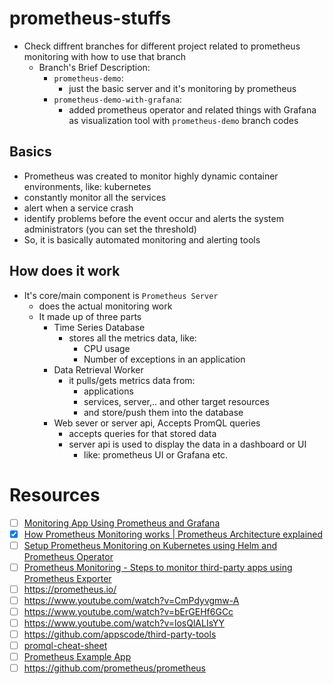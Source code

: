 # prometheus-stuffs

- Check diffrent branches for different project related to prometheus monitoring with how to use that branch
    - Branch's Brief Description:
        - `prometheus-demo`:
            - just the basic server and it's monitoring by prometheus
        - `prometheus-demo-with-grafana`:
            - added prometheus operator and related things with Grafana as visualization tool with `prometheus-demo` branch codes

## Basics

- Prometheus was created to monitor highly dynamic container environments, like: kubernetes
- constantly monitor all the services
- alert when a service crash
- identify problems before the event occur and alerts the system administrators (you can set the threshold)
- So, it is basically automated monitoring and alerting tools 

## How does it work

- It's core/main component is `Prometheus Server`
    - does the actual monitoring work
    - It made up of three parts
        - Time Series Database
            - stores all the metrics data, like:
                - CPU usage
                - Number of exceptions in an application
        - Data Retrieval Worker
            - it pulls/gets metrics data from:
                - applications
                - services, server,.. and other target resources
                - and store/push them into the database
        - Web sever or server api, Accepts PromQL queries
            - accepts queries for that stored data
            - server api is used to display the data in a dashboard or UI
                - like: prometheus UI or Grafana etc.

# Resources

- [ ] [Monitoring App Using Prometheus and Grafana](https://github.com/searchlight/WebApi-Prometheus/blob/master/guide/monitoring-guide.md)
- [x] [How Prometheus Monitoring works | Prometheus Architecture explained](https://www.youtube.com/watch?v=h4Sl21AKiDg)
- [ ] [Setup Prometheus Monitoring on Kubernetes using Helm and Prometheus Operator](https://www.youtube.com/watch?v=QoDqxm7ybLc)
- [ ] [Prometheus Monitoring - Steps to monitor third-party apps using Prometheus Exporter](https://www.youtube.com/watch?v=mLPg49b33sA)
- [ ] https://prometheus.io/
- [ ] https://www.youtube.com/watch?v=CmPdyvgmw-A
- [ ] https://www.youtube.com/watch?v=bErGEHf6GCc
- [ ] https://www.youtube.com/watch?v=losQlALIsYY
- [ ] https://github.com/appscode/third-party-tools
- [ ] [promql-cheat-sheet](https://promlabs.com/promql-cheat-sheet/)
- [ ] [Prometheus Example App](https://github.com/brancz/prometheus-example-app)
- [ ] https://github.com/prometheus/prometheus
